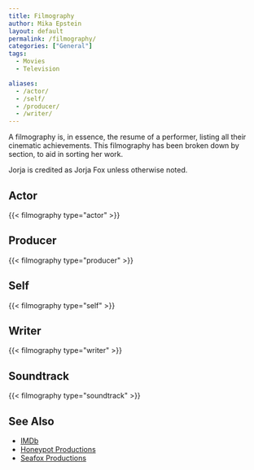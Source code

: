 ```yaml
---
title: Filmography
author: Mika Epstein
layout: default
permalink: /filmography/
categories: ["General"]
tags: 
  - Movies
  - Television

aliases: 
  - /actor/
  - /self/
  - /producer/
  - /writer/
---
```

A filmography is, in essence, the resume of a performer, listing all their cinematic achievements. This filmography has been broken down by section, to aid in sorting her work.

Jorja is credited as Jorja Fox unless otherwise noted.

## Actor

{{< filmography type="actor" >}}

## Producer

{{< filmography type="producer" >}}

## Self

{{< filmography type="self" >}}

## Writer

{{< filmography type="writer" >}}

## Soundtrack

{{< filmography type="soundtrack" >}}

## See Also

* [IMDb](http://www.imdb.com/name/nm0289080/)
* [Honeypot Productions]( /library/honeypot/ )
* [Seafox Productions]( /library/seafox/ )